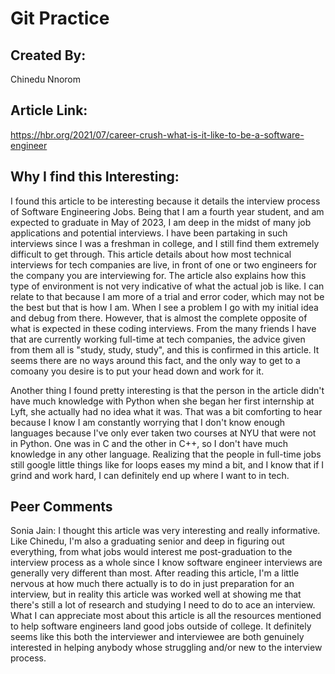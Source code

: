 # Git Practice

## Created By:
Chinedu Nnorom

## Article Link:
 https://hbr.org/2021/07/career-crush-what-is-it-like-to-be-a-software-engineer

## Why I find this Interesting:

I found this article to be interesting because it details the interview process of Software Engineering Jobs.
Being that I am a fourth year student, and am expected to graduate in May of 2023, I am deep in the midst of
many job applications and potential interviews. I have been partaking in such interviews since I was a freshman
in college, and I still find them extremely difficult to get through. This article details about how most technical interviews for tech companies are live, in front of one or two engineers for the company you are interviewing for. The article also explains how this type of environment is not very indicative of what the actual job is like. I can relate to that because I am more of a trial and error coder, which may not be the best but that is how I am. When I see a problem I go with my initial idea and debug from there. However, that is almost the complete opposite of what is expected in these coding interviews. From the many friends I have that are currently working full-time at tech companies, the advice given from them all is "study, study, study", and this is confirmed in this article. It seems there are no ways around this fact, and the only way to get to a comoany you desire is to put your head down and work for it. 

Another thing I found pretty interesting is that the person in the article didn't have much knowledge with Python when she began her first internship at Lyft, she actually had no idea what it was. That was a bit comforting to hear because I know I am constantly worrying that I don't know enough languages because I've only ever taken two courses at NYU that were not in Python. One was in C and the other in C++, so I don't have much knowledge in any other language. Realizing that the people in full-time jobs still google little things like for loops eases my mind a bit, and I know that if I grind and work hard, I can definitely end up where I want to in tech.

## Peer Comments

Sonia Jain: I thought this article was very interesting and really informative. Like Chinedu, I'm also a graduating senior and deep in figuring out everything, from what jobs would interest me post-graduation to the interview process as a whole since I know software engineer interviews are generally very different than most. After reading this article, I'm a little nervous at how much there actually is to do in just preparation for an interview, but in reality this article was worked well at showing me that there's still a lot of research and studying I need to do to ace an interview. What I can appreciate most about this article is all the resources mentioned to help software engineers land good jobs outside of college. It definitely seems like this both the interviewer and interviewee are both genuinely interested in helping anybody whose struggling and/or new to the interview process.

